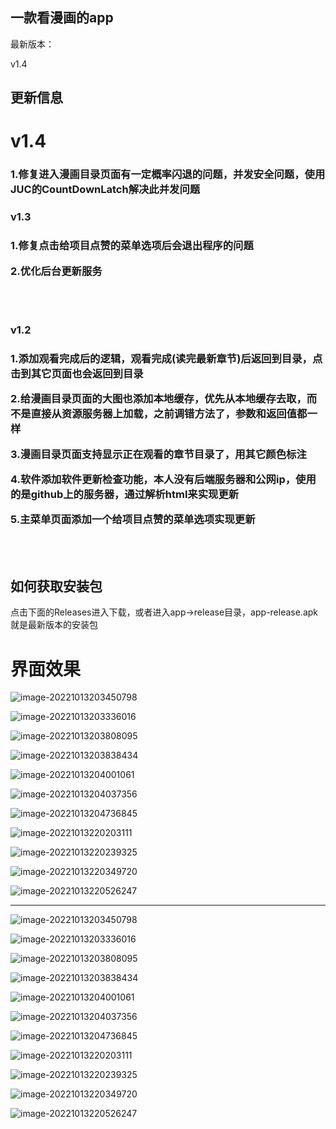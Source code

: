 ## 一款看漫画的app

最新版本：

<p id="12345678901234" class="12345678901234" cid="12345678901234">v1.4</p>




## 更新信息


# v1.4


<h3 id="1234567890v1.4">

<p>1.修复进入漫画目录页面有一定概率闪退的问题，并发安全问题，使用JUC的CountDownLatch解决此并发问题</p>

</h3>


### v1.3


<h3 id="1234567890v1.3">

<p>1.修复点击给项目点赞的菜单选项后会退出程序的问题</p>

<p>2.优化后台更新服务</p>

</h3>


<br>

<br>

### v1.2

<h3 id="1234567890v1.2">

<p>1.添加观看完成后的逻辑，观看完成(读完最新章节)后返回到目录，点击到其它页面也会返回到目录</p>

<p>2.给漫画目录页面的大图也添加本地缓存，优先从本地缓存去取，而不是直接从资源服务器上加载，之前调错方法了，参数和返回值都一样</p>

<p>3.漫画目录页面支持显示正在观看的章节目录了，用其它颜色标注</p>

<p>4.软件添加软件更新检查功能，本人没有后端服务器和公网ip，使用的是github上的服务器，通过解析html来实现更新</p>

<p>5.主菜单页面添加一个给项目点赞的菜单选项实现更新</p>


</h3>

<br>

<br>

## 如何获取安装包

点击下面的Releases进入下载，或者进入app->release目录，app-release.apk就是最新版本的安装包



# 界面效果



![image-20221013203450798](img/readme/image-20221013203450798.png)



![image-20221013203336016](img/readme/image-20221013203336016.png)



![image-20221013203808095](img/readme/image-20221013203808095.png)



![image-20221013203838434](img/readme/image-20221013203838434.png)



![image-20221013204001061](img/readme/image-20221013204001061.png)



![image-20221013204037356](img/readme/image-20221013204037356.png)



![image-20221013204736845](img/readme/image-20221013204736845.png)



![image-20221013220203111](img/readme/image-20221013220203111.png)



![image-20221013220239325](img/readme/image-20221013220239325.png)



![image-20221013220349720](img/readme/image-20221013220349720.png)



![image-20221013220526247](img/readme/image-20221013220526247.png)




---

![image-20221013203450798](https://gitee.com/mao124/CartoonApp/raw/master/img/readme/image-20221013203450798.png)



![image-20221013203336016](https://gitee.com/mao124/CartoonApp/raw/master/img/readme/image-20221013203336016.png)



![image-20221013203808095](https://gitee.com/mao124/CartoonApp/raw/master/img/readme/image-20221013203808095.png)



![image-20221013203838434](https://gitee.com/mao124/CartoonApp/raw/master/img/readme/image-20221013203838434.png)



![image-20221013204001061](https://gitee.com/mao124/CartoonApp/raw/master/img/readme/image-20221013204001061.png)



![image-20221013204037356](https://gitee.com/mao124/CartoonApp/raw/master/img/readme/image-20221013204037356.png)



![image-20221013204736845](https://gitee.com/mao124/CartoonApp/raw/master/img/readme/image-20221013204736845.png)



![image-20221013220203111](https://gitee.com/mao124/CartoonApp/raw/master/img/readme/image-20221013220203111.png)



![image-20221013220239325](https://gitee.com/mao124/CartoonApp/raw/master/img/readme/image-20221013220239325.png)



![image-20221013220349720](https://gitee.com/mao124/CartoonApp/raw/master/img/readme/image-20221013220349720.png)



![image-20221013220526247](https://gitee.com/mao124/CartoonApp/raw/master/img/readme/image-20221013220526247.png)